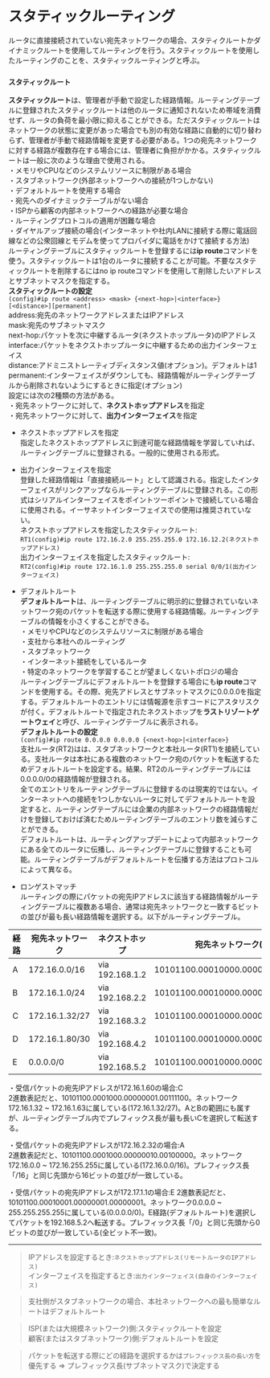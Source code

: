 # スタティックルーティング
ルータに直接接続されていない宛先ネットワークの場合、スタティクルートかダイナミックルートを使用してルーティングを行う。スタティックルートを使用したルーティングのことを、スタティックルーティングと呼ぶ。

### `スタティックルート`
**スタティックルート**は、管理者が手動で設定した経路情報。ルーティングテーブルに登録されたスタティックルートは他のルータに通知されないため帯域を消費せず、ルータの負荷を最小限に抑えることができる。ただスタティックルートはネットワークの状態に変更があった場合でも別の有効な経路に自動的に切り替わらず、管理者が手動で経路情報を変更する必要がある。1つの宛先ネットワークに対する経路が複数存在する場合には、管理者に負担がかかる。スタティックルートは一般に次のような理由で使用される。  
・メモリやCPUなどのシステムリソースに制限がある場合  
・スタブネットワーク(外部ネットワークへの接続が1つしかない)  
・デフォルトルートを使用する場合  
・宛先へのダイナミックテーブルがない場合  
・ISPから顧客の内部ネットワークへの経路が必要な場合  
・ルーティングプロトコルの適用が困難な場合  
・ダイヤルアップ接続の場合(インターネットや社内LANに接続する際に電話回線などの公衆回線とモデムを使ってプロパイダに電話をかけて接続する方法)  
ルーティングテーブルにスタティックルートを登録するには**ip route**コマンドを使う。スタティックルートは1台のルータに接続することが可能。不要なスタティックルートを削除するにはno ip routeコマンドを使用して削除したいアドレスとサブネットマスクを指定する。  
**スタティックルートの設定**  
`(config)#ip route <address> <mask> {<next-hop>|<interface>} [<distance>][permanent]`  
address:宛先のネットワークアドレスまたはIPアドレス  
mask:宛先のサブネットマスク  
next-hop:パケットを次に中継するルータ(ネクストホップルータ)のIPアドレス  
interface:パケットをネクストホップルータに中継するための出力インターフェイス  
distance:アドミニストレーティブディスタンス値(オプション)。デフォルトは1  
permanent:インターフェイスがダウンしても、経路情報がルーティングテーブルから削除されないようにするときに指定(オプション)  
設定には次の2種類の方法がある。  
・宛先ネットワークに対して、**ネクストホップアドレス**を指定  
・宛先ネットワークに対して、**出力インターフェイス**を指定

- ネクストホップアドレスを指定  
指定したネクストホップアドレスに到達可能な経路情報を学習していれば、ルーティングテーブルに登録される。一般的に使用される形式。  

- 出力インターフェイスを指定  
登録した経路情報は「直接接続ルート」として認識される。指定したインターフェイスがリンクアップならルーティングテーブルに登録される。この形式はシリアルインターフェイスをポイントツーポイントで接続している場合に使用される。イーサネットインターフェイスでの使用は推奨されていない。  
ネクストホップアドレスを指定したスタティックルート:  
`RT1(config)#ip route 172.16.2.0 255.255.255.0 172.16.12.2(ネクストホップアドレス)`  
出力インターフェイスを指定したスタティックルート:  
`RT2(config)#ip route 172.16.1.0 255.255.255.0 serial 0/0/1(出力インターフェイス)`

- デフォルトルート  
**デフォルトルート**は、ルーティングテーブルに明示的に登録されていないネットワーク宛のパケットを転送する際に使用する経路情報。ルーティングテーブルの情報を小さくすることができる。  
・メモリやCPUなどのシステムリソースに制限がある場合  
・支社から本社へのルーティング  
・スタブネットワーク  
・インターネット接続をしているルータ  
・特定のネットワークを学習することが望ましくないトポロジの場合  
ルーティングテーブルにデフォルトルートを登録する場合にも**ip route**コマンドを使用する。その際、宛先アドレスとサブネットマスクに0.0.0.0を指定する。デフォルトルートのエントリには情報源を示すコードにアスタリスクが付く。デフォルトルートで指定されたネクストホップを**ラストリゾートゲートウェイ**と呼び、ルーティングテーブルに表示される。  
**デフォルトルートの設定**  
`(config)#ip route 0.0.0.0 0.0.0.0 {<next-hop>|<interface>}`  
支社ルータ(RT2)はは、スタブネットワークと本社ルータ(RT1)を接続している。支社ルータは本社にある複数のネットワーク宛のパケットを転送するためデフォルトルートを設定する。結果、RT2のルーティングテーブルには0.0.0.0/0の経路情報が登録される。  
全てのエントリをルーティングテーブルに登録するのは現実的ではない。インターネットへの接続を1つしかないルータに対してデフォルトルートを設定すると、ルーティングテーブルには企業の内部ネットワークの経路情報だけを登録しておけば済むためルーティングテーブルのエントリ数を減らすことができる。  
デフォルトルートは、ルーティングアップデートによって内部ネットワークにある全てのルータに伝播し、ルーティングテーブルに登録することも可能。ルーティングテーブルがデフォルトルートを伝播する方法はプロトコルによって異なる。

- ロンゲストマッチ  
ルーティングの際にパケットの宛先IPアドレスに該当する経路情報がルーティングテーブルに複数ある場合、通常は宛先ネットワークと一致するビットの並びが最も長い経路情報を選択する。以下がルーティングテーブル。

|経路|宛先ネットワーク|ネクストホップ    |宛先ネットワーク(2進数)               |
|---|--------------|---------------|-----------------------------------|
|A  |172.16.0.0/16 |via 192.168.1.2|10101100.00010000.00000000.00000000|
|B  |172.16.1.0/24 |via 192.168.2.2|10101100.00010000.00000001.00000000|
|C  |172.16.1.32/27|via 192.168.3.2|10101100.00010000.00000000.00100000|
|D  |172.16.1.80/30|via 192.168.4.2|10101100.00010000.00000000.01010000|
|E  |0.0.0.0/0     |via 192.168.5.2|10101100.00010000.00000000.00000000|

・受信パケットの宛先IPアドレスが172.16.1.60の場合:C  
2進数表記だと、10101100.0001000.00000001.00111100。ネットワーク172.16.1.32 ~ 172.16.1.63に属している(172.16.1.32/27)。AとBの範囲にも属すが、ルーティングテーブル内でプレフィックス長が最も長いCを選択して転送する。

・受信パケットの宛先IPアドレスが172.16.2.32の場合:A  
2進数表記だと、10101100.0001000.00000010.00100000。ネットワーク172.16.0.0 ~ 172.16.255.255に属している(172.16.0.0/16)。プレフィックス長「/16」と同じ先頭から16ビットの並びが一致している。

・受信パケットの宛先IPアドレスが172.17.1.1の場合:E
2進数表記だと、10101100.00010001.00000001.00000001。ネットワーク0.0.0.0 ~ 255.255.255.255に属している(0.0.0.0/0)。E経路(デフォルトルート)を選択してパケットを192.168.5.2へ転送する。プレフィックス長「/0」と同じ先頭から0ビットの並びが一致している(全ビット不一致)。

---
> IPアドレスを設定するとき:`ネクストホップアドレス(リモートルータのIPアドレス)`  
> インターフェイスを指定するとき:`出力インターフェイス(自身のインターフェイス)`

> 支社側がスタブネットワークの場合、本社ネットワークへの最も簡単なルートはデフォルトルート

> ISP(または大規模ネットワーク)側:スタティックルートを設定  
> 顧客(またはスタブネットワーク)側:デフォルトルートを設定

> パケットを転送する際にどの経路を選択するかは`プレフィックス長の長い方`を優先する => プレフィックス長(サブネットマスク)で決定する
